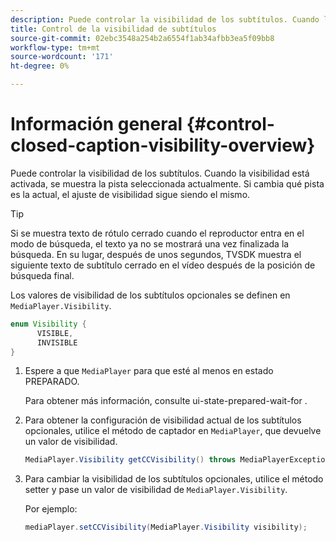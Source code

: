 ```yaml
---
description: Puede controlar la visibilidad de los subtítulos. Cuando la visibilidad está activada, se muestra la pista seleccionada actualmente. Si cambia qué pista es la actual, el ajuste de visibilidad sigue siendo el mismo.
title: Control de la visibilidad de subtítulos
source-git-commit: 02ebc3548a254b2a6554f1ab34afbb3ea5f09bb8
workflow-type: tm+mt
source-wordcount: '171'
ht-degree: 0%

---
```


# Información general {#control-closed-caption-visibility-overview}

Puede controlar la visibilidad de los subtítulos. Cuando la visibilidad está activada, se muestra la pista seleccionada actualmente. Si cambia qué pista es la actual, el ajuste de visibilidad sigue siendo el mismo.

>[!TIP]
>
>Si se muestra texto de rótulo cerrado cuando el reproductor entra en el modo de búsqueda, el texto ya no se mostrará una vez finalizada la búsqueda. En su lugar, después de unos segundos, TVSDK muestra el siguiente texto de subtítulo cerrado en el vídeo después de la posición de búsqueda final.
>
>Los valores de visibilidad de los subtítulos opcionales se definen en `MediaPlayer.Visibility`.
>
>```java
>enum Visibility {  
>       VISIBLE,  
>       INVISIBLE 
>}
>```
>

1. Espere a que `MediaPlayer` para que esté al menos en estado PREPARADO.

   Para obtener más información, consulte ui-state-prepared-wait-for .
1. Para obtener la configuración de visibilidad actual de los subtítulos opcionales, utilice el método de captador en `MediaPlayer`, que devuelve un valor de visibilidad.

   ```java
   MediaPlayer.Visibility getCCVisibility() throws MediaPlayerException;
   ```

1. Para cambiar la visibilidad de los subtítulos opcionales, utilice el método setter y pase un valor de visibilidad de `MediaPlayer.Visibility`.

   Por ejemplo:

   ```java
   mediaPlayer.setCCVisibility(MediaPlayer.Visibility visibility);
   ```
